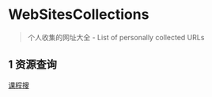 # WebSitesCollections
>个人收集的网址大全 - List of personally collected URLs

## 1 资源查询
[课程搜](https://www.kcsou.com/)
